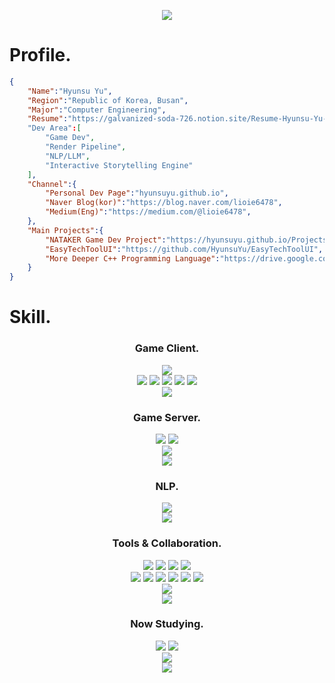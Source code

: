 <p align='center'>
  <img src="https://capsule-render.vercel.app/api?type=waving&color=auto&height=300&section=header&text=Hyunsu%20Yu&fontSize=90&animation=fadeIn&fontAlignY=38&desc=A%20Game%20Developer&descAlignY=51&descAlign=62"/>
</p>

# Profile.
```Json
{
    "Name":"Hyunsu Yu",
    "Region":"Republic of Korea, Busan",
    "Major":"Computer Engineering",
    "Resume":"https://galvanized-soda-726.notion.site/Resume-Hyunsu-Yu-d0b826f8e703412f99610d5fb7a03531?pvs=4"
    "Dev Area":[
        "Game Dev",
        "Render Pipeline",
        "NLP/LLM",
        "Interactive Storytelling Engine"
    ],
    "Channel":{
        "Personal Dev Page":"hyunsuyu.github.io",
        "Naver Blog(kor)":"https://blog.naver.com/lioie6478",
        "Medium(Eng)":"https://medium.com/@lioie6478",
    },
    "Main Projects":{
        "NATAKER Game Dev Project":"https://hyunsuyu.github.io/Projects/NATAKER/Project_NATAKER.html",
        "EasyTechToolUI":"https://github.com/HyunsuYu/EasyTechToolUI",
        "More Deeper C++ Programming Language":"https://drive.google.com/file/d/1WGR6eMgRF7hZwCOLbZAEhNJP8C9_EZDh/view?usp=sharing"
    }
}
```

# Skill.
<h3 align="center">Game Client.</h3>
<div align="center">
  <img src="https://img.shields.io/badge/Unity-20232a.svg?style=for-the-badge&logo=Unity&logoColor=61DAFB"/>
  <br>
  <img src="https://img.shields.io/badge/CSharp-20232a.svg?style=for-the-badge&logo=.Net&logoColor=61DAFB"/>
  <img src="https://img.shields.io/badge/C-20232a.svg?style=for-the-badge&logo=C&logoColor=61DAFB"/>
  <img src="https://img.shields.io/badge/C++-20232a.svg?style=for-the-badge&logo=cplusplus&logoColor=61DAFB"/>
  <img src="https://img.shields.io/badge/Python-20232a.svg?style=for-the-badge&logo=python&logoColor=61DAFB"/>
  <img src="https://img.shields.io/badge/HLSL-20232a.svg?style=for-the-badge"/>
  <br>
  <img src="https://img.shields.io/badge/NewtonSoft Json-20232a.svg?style=for-the-badge"/>
</div>

<h3 align="center">Game Server.</h3>
<div align="center">
  <img src="https://img.shields.io/badge/AWS RDS-20232a.svg?style=for-the-badge&logo=amazonrds&logoColor=61DAFB"/>
  <img src="https://img.shields.io/badge/Firebase-20232a.svg?style=for-the-badge&logo=firebase&logoColor=61DAFB"/>
  <br>
  <img src="https://img.shields.io/badge/Unity Netcode + Relay-20232a.svg?style=for-the-badge&logo=Unity&logoColor=61DAFB"/>
  <br>
  <img src="https://img.shields.io/badge/MySQL-20232a.svg?style=for-the-badge&logo=mysql&logoColor=61DAFB"/>
</div>

<h3 align="center">NLP.</h3>
<div align="center">
  <img src="https://img.shields.io/badge/SpaCy-20232a.svg?style=for-the-badge&logo=spacy&logoColor=61DAFB"/>
  <br>
  <img src="https://img.shields.io/badge/LLaMa2-20232a.svg?style=for-the-badge&logo=meta&logoColor=61DAFB"/>
</div>

<h3 align="center">Tools & Collaboration.</h3>
<div align="center">
  <img src="https://img.shields.io/badge/Visual Studio-20232a.svg?style=for-the-badge"/>
  <img src="https://img.shields.io/badge/VS Code-20232a.svg?style=for-the-badge"/>
  <img src="https://img.shields.io/badge/Vim-20232a.svg?style=for-the-badge&logo=vim&logoColor=61DAFB"/>
  <img src="https://img.shields.io/badge/Github Codespace-20232a.svg?style=for-the-badge&logo=github&logoColor=61DAFB"/>
  <br>
  <img src="https://img.shields.io/badge/Git-20232a.svg?style=for-the-badge&logo=git&logoColor=61DAFB"/>
  <img src="https://img.shields.io/badge/Git LFS-20232a.svg?style=for-the-badge&logo=gitlfs&logoColor=61DAFB"/>
  <img src="https://img.shields.io/badge/Github-20232a.svg?style=for-the-badge&logo=github&logoColor=61DAFB"/>
  <img src="https://img.shields.io/badge/Unity Devops-20232a.svg?style=for-the-badge&logo=unity&logoColor=61DAFB"/>
  <img src="https://img.shields.io/badge/Plastic SCM-20232a.svg?style=for-the-badge"/>
  <img src="https://img.shields.io/badge/Jenkins-20232a.svg?style=for-the-badge&logo=jenkins&logoColor=61DAFB"/>
  <br>
  <img src="https://img.shields.io/badge/MySQL Workbench-20232a.svg?style=for-the-badge&logo=mysql&logoColor=61DAFB"/>
  <br>
  <img src="https://img.shields.io/badge/Notion-20232a.svg?style=for-the-badge&logo=notion&logoColor=61DAFB"/>
</div>

<h3 align="center">Now Studying.</h3>
<div align="center">
  <img src="https://img.shields.io/badge/Render Pipeline-20232a.svg?style=for-the-badge"/>
  <img src="https://img.shields.io/badge/DirectX-20232a.svg?style=for-the-badge"/>
  <br>
  <img src="https://img.shields.io/badge/Shader-20232a.svg?style=for-the-badge"/>
  <br>
  <img src="https://img.shields.io/badge/Unreal Engine-20232a.svg?style=for-the-badge&logo=unrealengine&logoColor=61DAFB"/>
</div>
